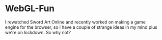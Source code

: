 # WebGL-Fun
I rewatched Sword Art Online and recently worked on making a game engine for the browser, so I have a couple of strange ideas in my mind plus we're on lockdown. So why not?

